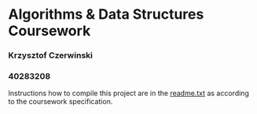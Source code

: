 # Algorithms & Data Structures Coursework
### Krzysztof Czerwinski
### 40283208
Instructions how to compile this project are in the [readme.txt](https://github.com/SubStrifer/czerwinski_krzysztof_ads/blob/master/readme.txt) as according to the coursework specification.